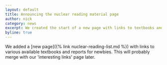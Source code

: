 ```yaml
---
layout: default
title: Announcing the nuclear reading material page
author: nick
category: news
excerpt: We created the start of a new page with links to textbooks and reports intended for interested newbies
byline: true
---
```

<div class="row">
<div class="col-md-8" markdown="1">


We added a [new page]({% link nuclear-reading-list.md %}) with links to various available
textbooks and reports for newbies. This will probably merge with our 'interesting links'
page later.
</div></div>
